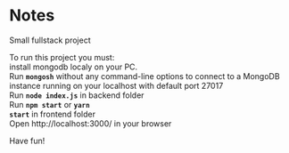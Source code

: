 # Notes
Small fullstack project

To run this project you must:<br>
install mongodb localy on your PC.<br>
Run <code><b>mongosh</b></code> without any command-line options to connect to a MongoDB instance running on your localhost with default port 27017<br>
Run <code><b>node index.js</b></code> in backend folder<br>
Run <code><b>npm start</b></code> or <code><b>yarn start</b></code> in frontend folder<br>
Open http://localhost:3000/ in your browser

Have fun! 
